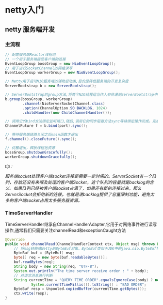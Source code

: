 # netty入门

## netty 服务端开发

### 主流程

```java
// 配置服务端Reactor线程组
// 一个用于服务端接受客户端的连接
EventLoopGroup bossGroup = new NioEventLoopGroup();
// 用于进行SocketChannel的网络读写
EventLoopGroup workerGroup = new NioEventLoopGroup();

// Netty用于启动N10服务端的辅助启动类,目的是降低服务端的开发复杂度
ServerBootstrap b = new ServerBootstrap();

// ServerBootstrap的group方法,将两个NIO线程组当作入参传递到ServerBootstrap中。接着设置创建的Channel为NioServerSocketChannel,它的功能对应于JDKNI0类库中的ServerSocketChannel类。然后配置NioServerSocketChannel的TCP参数,此处将它的backlog设置为1024,最后绑定I/O事件的处理类ChildChannelHandler,它的作用类似于Reactor模式中的Handler类,主要用于处理网络I/O事件,例如记录日志、对消息进行编解码等。
b.group(bossGroup, workerGroup)
        .channel(NioServerSocketChannel.class)
        .option(ChannelOption.SO_BACKLOG, 1024)
        .childHandler(new ChildChannelHandler());

// 调用它的bind方法绑定监听端口,随后,调用它的同步阻塞方法sync等待绑定操作完成。完成之后Netty会返回一个ChannelFuture,它的功能类似于JDK的java.util.concurrent.Future,主要用于异步操作的通知回调。
ChannelFuture f = b.bind(port).sync();

// 等待服务端链路关闭之后main函数才退出
f.channel().closeFuture().sync();

// 优雅退出，释放线程池资源
bossGroup.shutdownGracefully();
workerGroup.shutdownGracefully();
```

*tip :*

*服务端socket处理客户端socket连接是需要一定时间的。ServerSocket有一个队列，存放还没有来得及处理的客户端Socket，这个队列的容量就是backlog的含义。如果队列已经被客户端socket占满了，如果还有新的连接过来，那么ServerSocket会拒绝新的连接。也就是说backlog提供了容量限制功能，避免太多的客户端socket占用太多服务器资源。*


### TimeServerHandler

TimeServerHandler继承自ChannelHandlerAdapter,它用于对网络事件进行读写操作,通常我们只需要关注channelRead和exceptionCaught方法

```java
@Override
public void channelRead(ChannelHandlerContext ctx, Object msg) throws Exception {
    // 将msg转换成Netty的ByteBuf对象。ByteBuf类似于JDK中的java.nio.ByteBuffer对象,不过它提供了更加强大和灵活的功能。
    ByteBuf buf = (ByteBuf) msg;
    byte[] req = new byte[buf.readableBytes()];
    buf.readBytes(req);
    String body = new String(req, "UTF-8");
    System.out.println("The time server receive order : " + body);
    // 对请求消息进行判断
    String currentTime = "QUERY TIME ORDER".equalsIgnoreCase(body) ? new java.util.Date(
            System.currentTimeMillis()).toString() : "BAD ORDER";
    ByteBuf resp = Unpooled.copiedBuffer(currentTime.getBytes());
    ctx.write(resp);
}
```

